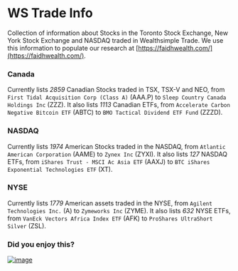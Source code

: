# WS Trade Info
Collection of information about Stocks in the Toronto Stock Exchange, New York Stock Exchange and NASDAQ traded in Wealthsimple Trade.
We use this information to populate our research at [https://faidhwealth.com/](https://faidhwealth.com/).

### Canada
Currently lists *2859* Canadian Stocks traded in TSX, TSX-V and NEO, from `First Tidal Acquisition Corp (Class A)` (AAA.P) to `Sleep Country Canada Holdings Inc` (ZZZ).
It also lists *1113* Canadian ETFs, from `Accelerate Carbon Negative Bitcoin ETF` (ABTC) to `BMO Tactical Dividend ETF Fund` (ZZZD).

### NASDAQ
Currently lists *1974* American Stocks traded in the NASDAQ, from `Atlantic American Corporation` (AAME) to `Zynex Inc` (ZYXI).
It also lists *127* NASDAQ ETFs, from `iShares Trust - MSCI Ac Asia ETF` (AAXJ) to `BTC iShares Exponential Technologies ETF` (XT).

### NYSE
Currently lists *1779* American assets traded in the NYSE, from `Agilent Technologies Inc.` (A) to `Zymeworks Inc` (ZYME).
It also lists *632* NYSE ETFs, from `VanEck Vectors Africa Index ETF` (AFK) to `ProShares UltraShort Silver` (ZSL).



### Did you enjoy this?

[![image](https://user-images.githubusercontent.com/37382997/109364179-71ad5f80-784b-11eb-8fa3-4f02b2e0065e.png)](https://www.buymeacoffee.com/vnasilva)
